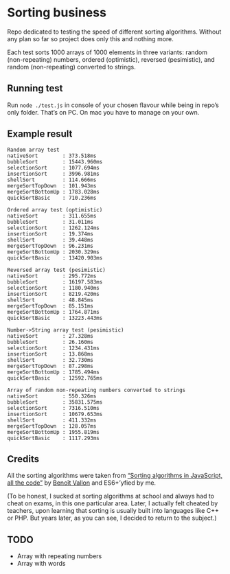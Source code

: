 # Sorting business

Repo dedicated to testing the speed of different sorting algorithms. Without any plan so far so project does only this and nothing more.

Each test sorts 1000 arrays of 1000 elements in three variants: random (non-repeating) numbers, ordered (optimistic), reversed (pesimistic), and random (non-repeating) converted to strings.

## Running test

Run `node ./test.js` in console of your chosen flavour while being in repo’s only folder. That’s on PC. On mac you have to manage on your own.

## Example result

```
Random array test
nativeSort        : 373.518ms
bubbleSort        : 15443.960ms
selectionSort     : 1077.694ms
insertionSort     : 3996.981ms
shellSort         : 114.666ms
mergeSortTopDown  : 101.943ms
mergeSortBottomUp : 1783.028ms
quickSortBasic    : 710.236ms

Ordered array test (optimistic)
nativeSort        : 311.655ms
bubbleSort        : 31.011ms
selectionSort     : 1262.124ms
insertionSort     : 19.374ms
shellSort         : 39.448ms
mergeSortTopDown  : 96.231ms
mergeSortBottomUp : 2030.329ms
quickSortBasic    : 13420.903ms

Reversed array test (pesimistic)
nativeSort        : 295.772ms
bubbleSort        : 16197.583ms
selectionSort     : 1180.940ms
insertionSort     : 8219.420ms
shellSort         : 48.845ms
mergeSortTopDown  : 85.151ms
mergeSortBottomUp : 1764.871ms
quickSortBasic    : 13223.443ms

Number->String array test (pesimistic)
nativeSort        : 27.328ms
bubbleSort        : 26.160ms
selectionSort     : 1234.431ms
insertionSort     : 13.868ms
shellSort         : 32.730ms
mergeSortTopDown  : 87.298ms
mergeSortBottomUp : 1785.494ms
quickSortBasic    : 12592.765ms

Array of random non-repeating numbers converted to strings
nativeSort        : 550.326ms
bubbleSort        : 35831.575ms
selectionSort     : 7316.510ms
insertionSort     : 10679.653ms
shellSort         : 411.332ms
mergeSortTopDown  : 128.057ms
mergeSortBottomUp : 1955.819ms
quickSortBasic    : 1117.293ms

```

## Credits

All the sorting algorithms were taken from [“Sorting algorithms in JavaScript, all the code”](http://blog.benoitvallon.com/sorting-algorithms-in-javascript/sorting-algorithms-in-javascript-all-the-code/) by [Benoît Vallon](https://twitter.com/benoitvallon) and ES6+’yfied by me.

(To be honest, I sucked at sorting algorithms at school and always had to cheat on exams, in this one particular area. Later, I actually felt cheated by teachers, upon learning that sorting is usually built into languages like C++ or PHP. But years later, as you can see, I decided to return to the subject.)

## TODO

* Array with repeating numbers
* Array with words